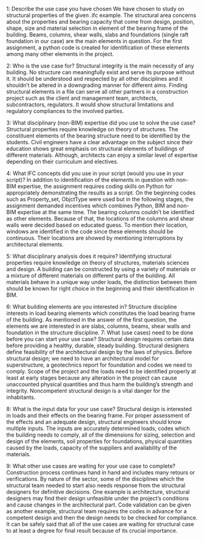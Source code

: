 1: Describe the use case you have chosen
We have chosen to study on structural properties of the given .ifc example. The structural area concerns about the properties and bearing capacity that come from design, position, shape, size and material selection in element of the bearing frame of the building. Beams, columns, shear walls, slabs and foundations (single raft foundation in our case) are the main elements in question. For the first assignment, a python code is created for identification of these elements among many other elements in the project.

2: Who is the use case for?
Structural integrity is the main necessity of any building. No structure can meaningfully exist and serve its purpose without it. It should be understood and respected by all other disciplines and it shouldn’t be altered in a downgrading manner for different aims. Finding structural elements in a file can serve all other partners in a construction project such as the client and management team, architects, subcontractors, regulators. It would show structural limitations and regulatory compliances to the involved parties.

3: What disciplinary (non-BIM) expertise did you use to solve the use case?
Structural properties require knowledge on theory of structures. The constituent elements of the bearing structure need to be identified by the students. Civil engineers have a clear advantage on the subject since their education shows great emphasis on structural elements of buildings of different materials. Although, architects can enjoy a similar level of expertise depending on their curriculum and electives.

4: What IFC concepts did you use in your script (would you use in your script)?
In addition to identification of the elements in question with non-BIM expertise, the assignment requires coding skills on Python for appropriately demonstrating the results as a script. On the beginning codes such as Property_set, ObjctType were used but in the following stages, the assignment demanded incentives which combines Python, BIM and non-BIM expertise at the same time. The bearing columns couldn’t be identified as other elements. Because of that, the locations of the columns and shear walls were decided based on educated guess. To mention their location, windows are identified in the code since these elements should be continuous. Their locations are showed by mentioning interruptions by architectural elements.

5: What disciplinary analysis does it require?
Identifying structural properties require knowledge on theory of structures, materials sciences and design. A building can be constructed by using a variety of materials or a mixture of different materials on different parts of the building. All materials behave in a unique way under loads, the distinction between them should be known for right choice in the beginning and their identification in BIM. 

6: What building elements are you interested in?
Structure discipline interests in load bearing elements which constitutes the load bearing frame of the building. As mentioned in the answer of the first question, the elements we are interested in are slabs, columns, beams, shear walls and foundation in the structure discipline.
7: What (use cases) need to be done before you can start your use case?
Structural design requires certain data before providing a healthy, durable, steady building. Structural designers define feasibility of the architectural design by the laws of physics. Before structural design; we need to have an architectural model for superstructure, a geotechnics report for foundation and codes we need to comply. Scope of the project and the loads need to be identified properly at least at early stages because any alteration in the project can cause unaccounted physical quantities and thus harm the building’s strength and integrity. Noncompetent structural design is a vital danger for the inhabitants.

8: What is the input data for your use case?
Structural design is interested in loads and their effects on the bearing frame. For proper assessment of the effects and an adequate design, structural engineers should know multiple inputs. The inputs are accurately determined loads, codes which the building needs to comply, all of the dimensions for sizing, selection and design of the elements, soil properties for foundations, physical quantities caused by the loads, capacity of the suppliers and availability of the materials.

9: What other use cases are waiting for your use case to complete?
Construction process continues hand in hand and includes many retours or verifications. By nature of the sector, some of the disciplines which the structural team needed to start also needs response from the structural designers for definitive decisions. One example is architecture, structural designers may find their design unfeasible under the project’s conditions and cause changes in the architectural part. Code validation can be given as another example, structural team requires the codes in advance for a competent design and then the design needs to be checked for compliance. It can be safely said that all of the use cases are waiting for structural case to at least a degree for final result because of its crucial importance.
